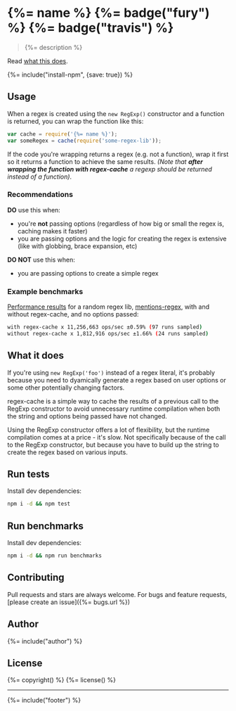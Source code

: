 # {%= name %} {%= badge("fury") %} {%= badge("travis") %}

> {%= description %}

Read [what this does](#what-this-does).

{%= include("install-npm", {save: true}) %}

## Usage

When a regex is created using the `new RegExp()` constructor and a function is returned, you can wrap the function like this:

```js
var cache = require('{%= name %}');
var someRegex = cache(require('some-regex-lib'));
```

If the code you're wrapping returns a regex (e.g. not a function), wrap it first so it returns a function to achieve the same results. _(Note that **after wrapping the function with regex-cache** a regexp should be returned instead of a function)_.

### Recommendations

**DO** use this when:

* you're **not** passing options (regardless of how big or small the regex is, caching makes it faster)
* you are passing options and the logic for creating the regex is extensive (like with globbing, brace expansion, etc)

**DO NOT** use this when:

* you are passing options to create a simple regex


### Example benchmarks

[Performance results](#benchmarks) for a random regex lib, [mentions-regex], with and without regex-cache, and no options passed:

```bash
with regex-cache x 11,256,663 ops/sec ±0.59% (97 runs sampled)
without regex-cache x 1,812,916 ops/sec ±1.66% (24 runs sampled)
```

## What it does

If you're using `new RegExp('foo')` instead of a regex literal, it's probably because you need to dyamically generate a regex based on user options or some other potentially changing factors. 

regex-cache is a simple way to cache the results of a previous call to the RegExp constructor to avoid unnecessary runtime compilation when both the string and options being passed have not changed.

Using the RegExp constructor offers a lot of flexibility, but the runtime compilation comes at a price - it's slow. Not specifically because of the call to the RegExp constructor, but because you have to build up the string to create the regex based on various inputs. 


## Run tests

Install dev dependencies:

```bash
npm i -d && npm test
```

## Run benchmarks

Install dev dependencies:

```bash
npm i -d && npm run benchmarks
```

## Contributing
Pull requests and stars are always welcome. For bugs and feature requests, [please create an issue]({%= bugs.url %})

## Author
{%= include("author") %}

## License
{%= copyright() %}
{%= license() %}

***

{%= include("footer") %}

[mentions-regex]: https://github.com/regexps/mentions-regex
